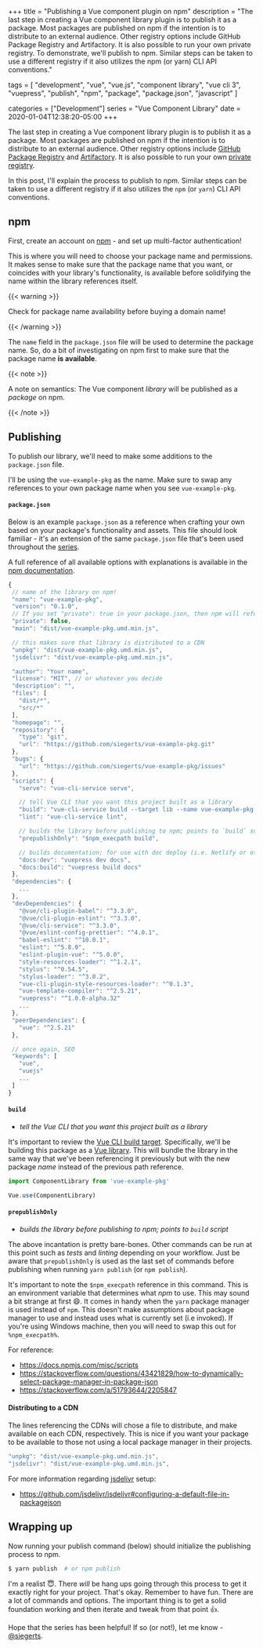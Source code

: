 +++
title = "Publishing a Vue component plugin on npm"
description = "The last step in creating a Vue component library plugin is to publish it as a package. Most packages are published on npm if the intention is to distribute to an external audience. Other registry options include GitHub Package Registry and Artifactory. It is also possible to run your own private registry. To demonstrate, we'll publish to npm. Similar steps can be taken to use a different registry if it also utilizes the npm (or yarn) CLI API conventions."

tags = [
   "development",
   "vue",
   "vue.js",
   "component library",
   "vue cli 3",
   "vuepress",
   "publish",
   "npm",
   "package",
   "package.json",
   "javascript"
]
 
categories = ["Development"]
series = "Vue Component Library"
date = 2020-01-04T12:38:20-05:00
+++

The last step in creating a Vue component library plugin is to publish it as a package. Most packages are published on npm if the intention is to distribute to an external audience. Other registry options include [GitHub Package Registry](https://github.com/features/packages) and [Artifactory](https://www.jfrog.com/confluence/display/RTF/Npm+Registry). It is also possible to run your own [private registry](https://docs.npmjs.com/misc/registry#can-i-run-my-own-private-registry).

In this post, I'll explain the process to publish to npm. Similar steps can be taken to use a different registry if it also utilizes the `npm` (or `yarn`) CLI API conventions.

## npm

First, create an account on [npm](https://www.npmjs.com) - and set up multi-factor authentication!

This is where you will need to choose your package name and permissions. It makes sense to make sure that the package name that you want, or coincides with your library's functionality, is available before solidifying the name within the library references itself.

{{< warning >}}

Check for package name availability before buying a domain name!

{{< /warning >}}

The `name` field in the `package.json` file will be used to determine the package name. So, do a bit of investigating on npm first to make sure that the package name **is available**.

{{< note >}}

A note on semantics: The Vue component _library_ will be published as a _package_ on npm.

{{< /note >}}

## Publishing

To publish our library, we'll need to make some additions to the `package.json` file.

I'll be using the `vue-example-pkg` as the name. Make sure to swap any references to your own package name when you see `vue-example-pkg`.

#### `package.json`

Below is an example `package.json` as a reference when crafting your own based on your package's functionality and assets. This file should look familiar - it's an extension of the same `package.json` file that's been used throughout the [series](/series/vue-component-library/).

A full reference of all available options with explanations is available in the [npm documentation](https://docs.npmjs.com/files/package.json).

```js
{
 // name of the library on npm!
 "name": "vue-example-pkg",
 "version": "0.1.0",
 // If you set "private": true in your package.json, then npm will refuse to publish it.
 "private": false,
 "main": "dist/vue-example-pkg.umd.min.js",

 // this makes sure that library is distributed to a CDN
 "unpkg": "dist/vue-example-pkg.umd.min.js",
 "jsdelivr": "dist/vue-example-pkg.umd.min.js",

 "author": "Your name",
 "license": "MIT", // or whatever you decide
 "description": "",
 "files": [
   "dist/*",
   "src/*"
 ],
 "homepage": "",
 "repository": {
   "type": "git",
   "url": "https://github.com/siegerts/vue-example-pkg.git"
 },
 "bugs": {
   "url": "https://github.com/siegerts/vue-example-pkg/issues"
 },
 "scripts": {
   "serve": "vue-cli-service serve",

   // tell Vue CLI that you want this project built as a library
   "build": "vue-cli-service build --target lib --name vue-example-pkg src/main.js",
   "lint": "vue-cli-service lint",

   // builds the library before publishing to npm; points to `build` script above
   "prepublishOnly": "$npm_execpath build",

   // builds documentation; for use with doc deploy (i.e. Netlify or other)
   "docs:dev": "vuepress dev docs",
   "docs:build": "vuepress build docs"
 },
 "dependencies": {
   ...
 },
 "devDependencies": {
   "@vue/cli-plugin-babel": "^3.3.0",
   "@vue/cli-plugin-eslint": "^3.3.0",
   "@vue/cli-service": "^3.3.0",
   "@vue/eslint-config-prettier": "^4.0.1",
   "babel-eslint": "^10.0.1",
   "eslint": "^5.8.0",
   "eslint-plugin-vue": "^5.0.0",
   "style-resources-loader": "^1.2.1",
   "stylus": "^0.54.5",
   "stylus-loader": "^3.0.2",
   "vue-cli-plugin-style-resources-loader": "^0.1.3",
   "vue-template-compiler": "^2.5.21",
   "vuepress": "^1.0.0-alpha.32"
   ...
 },
 "peerDependencies": {
   "vue": "^2.5.21"
 },

 // once again, SEO
 "keywords": [
   "vue",
   "vuejs"
   ...
 ]
}

```

#### `build`

- _tell the Vue CLI that you want this project built as a library_

It's important to review the [Vue CLI build target](https://cli.vuejs.org/guide/build-targets.html#build-targets). Specifically, we'll be building this package as a [Vue library](https://cli.vuejs.org/guide/build-targets.html#library). This will bundle the library in the same way that we've been referencing it previously but with the new package _name_ instead of the previous path reference.

```js
import ComponentLibrary from 'vue-example-pkg'

Vue.use(ComponentLibrary)
```

#### `prepublishOnly`

- _builds the library before publishing to npm; points to `build` script_

The above incantation is pretty bare-bones. Other commands can be run at this point such as _tests_ and _linting_ depending on your workflow. Just be aware that `prepublishOnly` is used as the last set of commands before publishing when running `yarn publish` (or `npm publish`).

It's important to note the `$npm_execpath` reference in this command. This is an environment variable that determines what _npm_ to use. This may sound a bit strange at first :smile:. It comes in handy when the `yarn` package manager is used instead of `npm`. This doesn't make assumptions about package manager to use and instead uses what is currently set (i.e invoked). If you're using Windows machine, then you will need to swap this out for `%npm_execpath%`.

For reference:

- https://docs.npmjs.com/misc/scripts
- https://stackoverflow.com/questions/43421829/how-to-dynamically-select-package-manager-in-package-json
- https://stackoverflow.com/a/51793644/2205847

#### Distributing to a CDN

The lines referencing the CDNs will chose a file to distribute, and make available on each CDN, respectively. This is nice if you want your package to be available to those not using a local package manager in their projects.

```js
"unpkg": "dist/vue-example-pkg.umd.min.js",
"jsdelivr": "dist/vue-example-pkg.umd.min.js",
```

For more information regarding [jsdelivr](https://www.jsdelivr.com/) setup:

- https://github.com/jsdelivr/jsdelivr#configuring-a-default-file-in-packagejson

## Wrapping up

Now running your publish command (below) should initialize the publishing process to npm.

```sh
$ yarn publish  # or npm publish
```

I'm a realist :innocent:. There _will_ be hang ups going through this process to get it exactly right for your project. That's okay. Remember to have fun. There are a lot of commands and options. The important thing is to get a solid foundation working and then iterate and tweak from that point :thumbsup:.

Hope that the series has been helpful! If so (or not!), let me know - [@siegerts](https://twitter.com/siegerts).
